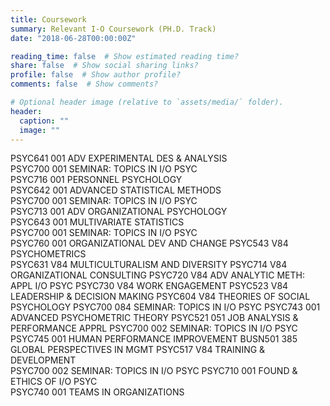 ```yaml
---
title: Coursework
summary: Relevant I-O Coursework (PH.D. Track)
date: "2018-06-28T00:00:00Z"

reading_time: false  # Show estimated reading time?
share: false  # Show social sharing links?
profile: false  # Show author profile?
comments: false  # Show comments?

# Optional header image (relative to `assets/media/` folder).
header:
  caption: ""
  image: ""
---
```


 PSYC641 001  ADV EXPERIMENTAL DES & ANALYSIS  
 PSYC700 001  SEMINAR: TOPICS IN I/O PSYC      
 PSYC716 001  PERSONNEL PSYCHOLOGY             
 PSYC642 001  ADVANCED STATISTICAL METHODS     
 PSYC700 001  SEMINAR: TOPICS IN I/O PSYC      
 PSYC713 001  ADV ORGANIZATIONAL PSYCHOLOGY     
 PSYC643 001  MULTIVARIATE STATISTICS      
 PSYC700 001  SEMINAR: TOPICS IN I/O PSYC  
 PSYC760 001  ORGANIZATIONAL DEV AND CHANGE
 PSYC543 V84  PSYCHOMETRICS    
 PSYC631 V84  MULTICULTURALISM AND DIVERSITY
 PSYC714 V84  ORGANIZATIONAL CONSULTING
 PSYC720 V84  ADV ANALYTIC METH: APPL I/O PSYC
 PSYC730 V84  WORK ENGAGEMENT 
 PSYC523 V84  LEADERSHIP & DECISION MAKING 
 PSYC604 V84  THEORIES OF SOCIAL PSYCHOLOGY
 PSYC700 084  SEMINAR: TOPICS IN I/O PSYC 
 PSYC743 001  ADVANCED PSYCHOMETRIC THEORY
 PSYC521 051  JOB ANALYSIS & PERFORMANCE APPRL
 PSYC700 002  SEMINAR: TOPICS IN I/O PSYC 
 PSYC745 001  HUMAN PERFORMANCE IMPROVEMENT
 BUSN501 385  GLOBAL PERSPECTIVES IN MGMT
 PSYC517 V84  TRAINING & DEVELOPMENT    
 PSYC700 002  SEMINAR: TOPICS IN I/O PSYC 
 PSYC710 001  FOUND & ETHICS OF I/O PSYC  
 PSYC740 001  TEAMS IN ORGANIZATIONS  
